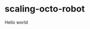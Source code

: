 # scaling-octo-robot
Hello world
<h2 style="color:blue;" please guide me to becom a better developer </h2>
